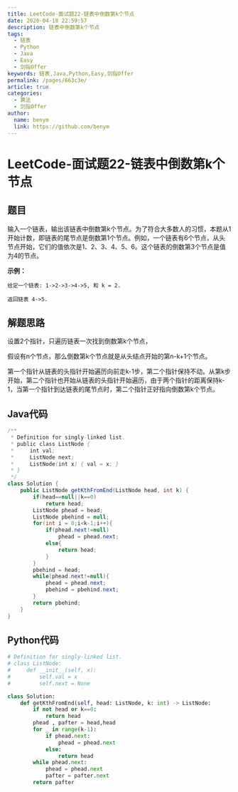 ```yaml
---
title: LeetCode-面试题22-链表中倒数第k个节点
date: 2020-04-18 22:59:57
description: 链表中倒数第k个节点
tags: 
  - 链表
  - Python
  - Java
  - Easy
  - 剑指Offer
keywords: 链表,Java,Python,Easy,剑指Offer
permalink: /pages/663c3e/
article: true
categories: 
  - 算法
  - 剑指Offer
author: 
  name: benym
  link: https://github.com/benym
---
```


# LeetCode-面试题22-链表中倒数第k个节点

## 题目

输入一个链表，输出该链表中倒数第k个节点。为了符合大多数人的习惯，本题从1开始计数，即链表的尾节点是倒数第1个节点。例如，一个链表有6个节点，从头节点开始，它们的值依次是1、2、3、4、5、6。这个链表的倒数第3个节点是值为4的节点。

 

**示例：**

```
给定一个链表: 1->2->3->4->5, 和 k = 2.

返回链表 4->5.
```

## 解题思路

设置2个指针，只遍历链表一次找到倒数第k个节点，

假设有n个节点，那么倒数第k个节点就是从头结点开始的第n-k+1个节点。

第一个指针从链表的头指针开始遍历向前走k-1步，第二个指针保持不动。从第k步开始，第二个指针也开始从链表的头指针开始遍历，由于两个指针的距离保持k-1，当第一个指针到达链表的尾节点时，第二个指针正好指向倒数第k个节点。

## Java代码

```java
/**
 * Definition for singly-linked list.
 * public class ListNode {
 *     int val;
 *     ListNode next;
 *     ListNode(int x) { val = x; }
 * }
 */
class Solution {
    public ListNode getKthFromEnd(ListNode head, int k) {
        if(head==null||k==0)
            return head;
        ListNode phead = head;
        ListNode pbehind = null;
        for(int i = 0;i<k-1;i++){
            if(phead.next!=null)
                phead = phead.next;
            else{
                return head;
            }
        }
        pbehind = head;
        while(phead.next!=null){
            phead = phead.next;
            pbehind = pbehind.next;
        }
        return pbehind;
    }
}
```

## Python代码

```python
# Definition for singly-linked list.
# class ListNode:
#     def __init__(self, x):
#         self.val = x
#         self.next = None

class Solution:
    def getKthFromEnd(self, head: ListNode, k: int) -> ListNode:
        if not head or k==0:
            return head
        phead , pafter = head,head
        for _ in range(k-1):
            if phead.next:
                phead = phead.next
            else:
                return head
        while phead.next:
            phead = phead.next
            pafter = pafter.next
        return pafter
```

